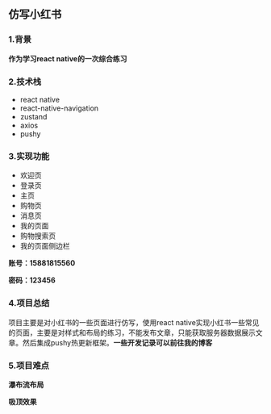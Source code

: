 ## 仿写小红书

### 1.背景

**作为学习react native的一次综合练习**

### 2.技术栈

- react native
- react-native-navigation
- zustand
- axios
- pushy

### 3.实现功能

- 欢迎页
- 登录页
- 主页
- 购物页
- 消息页
- 我的页面
- 购物搜索页
- 我的页面侧边栏

**账号：15881815560**

**密码：123456**



### 4.项目总结

项目主要是对小红书的一些页面进行仿写，使用react native实现小红书一些常见的页面，主要是对样式和布局的练习，不能发布文章，只能获取服务器数据展示文章。然后集成pushy热更新框架。**一些开发记录可以前往我的博客**



### 5.项目难点

**瀑布流布局**

**吸顶效果**